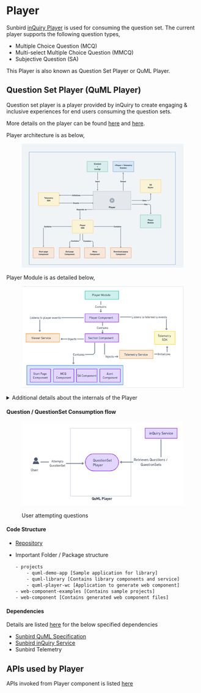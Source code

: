 # Player

Sunbird [inQuiry Player](https://inquiry.sunbird.org/learn/product-and-developer-guide/question-set-player/architecture) is used for consuming the question set. The current player supports the following question types,

* Multiple Choice Question (MCQ)
* Multi-select Multiple Choice Question (MMCQ)
* Subjective Question (SA)

This Player is also known as Question Set Player or QuML Player.

## Question Set Player (QuML Player)

Question set player is a player provided by inQuiry to create engaging & inclusive experiences for end users consuming the question sets.

More details on the player can be found [here](../../capabilities-1.md#d-question-set-player-quml-player) and [here](../../product-and-developer-guide/question-set-player/).

Player architecture is as below,

<figure><img src="../../../.gitbook/assets/image (26).png" alt=""><figcaption></figcaption></figure>

Player Module is as detailed below,

<figure><img src="../../../.gitbook/assets/image (21).png" alt=""><figcaption></figcaption></figure>

<details>

<summary>Additional details about the internals of the Player</summary>

* Player Module - Root module of the player library where all the components and services are imported
* Player Component - Base component of the Editor which consists of the sub components
  * Section Component - Handles different types of questions by using its sub components
    * Start Page Component - Provide instructions for exams
    * MCQ Component - for rendering multiple choice questions.
    * SA Component - for rendering short answer questions (subjective)
    * Alert Component - Showing feedback or solutions
  * End Page Component - Summary of exam
* Viewer Service - service layer that makes the API calls related to Player. For eg:- question list
* Telemetry Service - initialise the Telemetry SDK and prepare the telemetry events
  * Telemetry SDK - to sent out the telemetry events to external Telemetry Service

</details>

#### Question / QuestionSet Consumption flow

<figure><img src="../../../.gitbook/assets/image (33).png" alt=""><figcaption><p>User attempting questions</p></figcaption></figure>

#### Code Structure

* [Repository](https://inquiry.sunbird.org/learn/product-and-developer-guide/question-set-player/source-code)
*   Important Folder / Package structure

    ```
    - projects
    	- quml-demo-app [Sample application for library]
    	- quml-library [Contains library components and service]
    	- quml-player-wc [Application to generate web component]
    - web-component-examples [Contains sample projects]
    - web-component [Contains generated web component files]
    ```

#### Dependencies

Details are listed [here](https://inquiry.sunbird.org/use/learn-more/dependencies) for the below specified dependencies

* [Sunbird QuML Specification](https://quml.sunbird.org/)
* [Sunbird inQuiry Service](inquiry-service.md)&#x20;
* Sunbird Telemetry

## APIs used by Player

APIs invoked from Player component is listed [here](../../product-and-developer-guide/question-set-player/apis.md)
